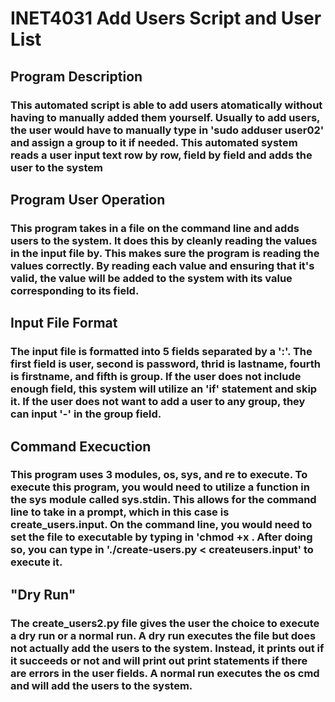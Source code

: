 # INET4031 Add Users Script and User List

## Program Description

### This automated script is able to add users atomatically without having to manually added them yourself. Usually to add users, the user would have to manually type in 'sudo adduser user02' and assign a group to it if needed. This automated system reads a user input text row by row, field by field and adds the user to the system

## Program User Operation

### This program takes in a file on the command line and adds users to the system. It does this by cleanly reading the values in the input file by. This makes sure the program is reading the values correctly. By reading each value and ensuring that it's valid, the value will be added to the system with its value corresponding to its field. 

## Input File Format

### The input file is formatted into 5 fields separated by a ':'. The first field is user, second is password, thrid is lastname, fourth is firstname, and fifth is group. If the user does not include enough field, this system will utilize an 'if' statement and skip it. If the user does not want to add a user to any group, they can input '-' in the group field.

## Command Execuction

### This program uses 3 modules, os, sys, and re to execute. To execute this program, you would need to utilize a function in the sys module called sys.stdin. This allows for the command line to take in a prompt, which in this case is create_users.input. On the command line, you would need to set the file to executable by typing in 'chmod +x <filename>. After doing so, you can type in './create-users.py < createusers.input' to execute it.

## "Dry Run"

### The create_users2.py file gives the user the choice to execute a dry run or a normal run. A dry run executes the file but does not actually add the users to the system. Instead, it prints out if it succeeds or not and will print out print statements if there are errors in the user fields. A normal run executes the os cmd and will add the users to the system.
